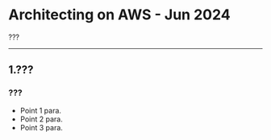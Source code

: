 # Architecting on AWS - Jun 2024 #
???

---
## 1.??? ##

### ??? ###
- Point 1 para.
- Point 2 para.
- Point 3 para.


